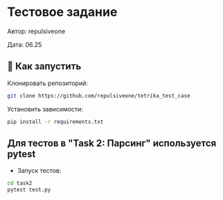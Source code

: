 # Тестовое задание  
Автор: repulsiveone

Дата: 06.25

## 🚀 Как запустить

Клонировать репозиторий:

```bash
git clone https://github.com/repulsiveone/tetrika_test_case
```
Установить зависимости:
```bash
pip install -r requirements.txt
```

## Для тестов в "Task 2: Парсинг" используется pytest
- Запуск тестов:
```bash
cd task2
pytest test.py
```

